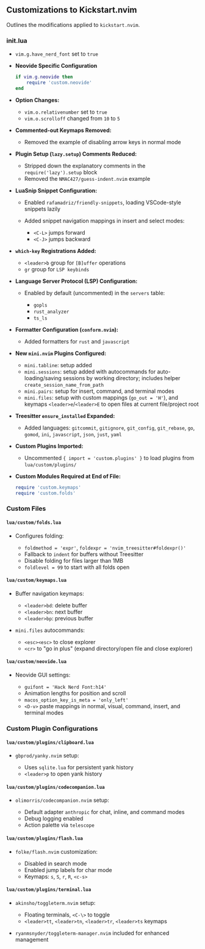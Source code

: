 ## Customizations to Kickstart.nvim

Outlines the modifications applied to `kickstart.nvim`.

### init.lua

* `vim.g.have_nerd_font` set to `true`
* **Neovide Specific Configuration**

  ```lua
  if vim.g.neovide then
      require 'custom.neovide'
  end
  ```
* **Option Changes:**

  * `vim.o.relativenumber` set to `true`
  * `vim.o.scrolloff` changed from `10` to `5`
* **Commented-out Keymaps Removed:**

  * Removed the example of disabling arrow keys in normal mode
* **Plugin Setup (`lazy.setup`) Comments Reduced:**

  * Stripped down the explanatory comments in the `require('lazy').setup` block
  * Removed the `NMAC427/guess-indent.nvim` example
* **LuaSnip Snippet Configuration:**

  * Enabled `rafamadriz/friendly-snippets`, loading VSCode-style snippets lazily
  * Added snippet navigation mappings in insert and select modes:

    * `<C-L>` jumps forward
    * `<C-J>` jumps backward
* **`which-key` Registrations Added:**

  * `<leader>b` group for `[B]uffer` operations
  * `gr` group for `LSP keybinds`
* **Language Server Protocol (LSP) Configuration:**

  * Enabled by default (uncommented) in the `servers` table:

    * `gopls`
    * `rust_analyzer`
    * `ts_ls`
* **Formatter Configuration (`conform.nvim`):**

  * Added formatters for `rust` and `javascript`
* **New `mini.nvim` Plugins Configured:**

  * `mini.tabline`: setup added
  * `mini.sessions`: setup added with autocommands for auto-loading/saving sessions by working directory; includes helper `create_session_name_from_path`
  * `mini.pairs`: setup for insert, command, and terminal modes
  * `mini.files`: setup with custom mappings (`go_out = 'H'`), and keymaps `<leader>e`/`<leader>E` to open files at current file/project root
* **Treesitter `ensure_installed` Expanded:**

  * Added languages: `gitcommit`, `gitignore`, `git_config`, `git_rebase`, `go`, `gomod`, `ini`, `javascript`, `json`, `just`, `yaml`
* **Custom Plugins Imported:**

  * Uncommented `{ import = 'custom.plugins' }` to load plugins from `lua/custom/plugins/`
* **Custom Modules Required at End of File:**

  ```lua
  require 'custom.keymaps'
  require 'custom.folds'
  ```

### Custom Files

#### `lua/custom/folds.lua`

* Configures folding:

  * `foldmethod = 'expr'`, `foldexpr = 'nvim_treesitter#foldexpr()'`
  * Fallback to `indent` for buffers without Treesitter
  * Disable folding for files larger than 1MB
  * `foldlevel = 99` to start with all folds open

#### `lua/custom/keymaps.lua`

* Buffer navigation keymaps:

  * `<leader>bd`: delete buffer
  * `<leader>bn`: next buffer
  * `<leader>bp`: previous buffer
* `mini.files` autocommands:

  * `<esc><esc>` to close explorer
  * `<cr>` to "go in plus" (expand directory/open file and close explorer)

#### `lua/custom/neovide.lua`

* Neovide GUI settings:

  * `guifont = 'Hack Nerd Font:h14'`
  * Animation lengths for position and scroll
  * `macos_option_key_is_meta = 'only_left'`
  * `<D-v>` paste mappings in normal, visual, command, insert, and terminal modes

### Custom Plugin Configurations

#### `lua/custom/plugins/clipboard.lua`

* `gbprod/yanky.nvim` setup:

  * Uses `sqlite.lua` for persistent yank history
  * `<leader>p` to open yank history

#### `lua/custom/plugins/codecompanion.lua`

* `olimorris/codecompanion.nvim` setup:

  * Default adapter `anthropic` for chat, inline, and command modes
  * Debug logging enabled
  * Action palette via `telescope`

#### `lua/custom/plugins/flash.lua`

* `folke/flash.nvim` customization:

  * Disabled in search mode
  * Enabled jump labels for char mode
  * Keymaps: `s`, `S`, `r`, `R`, `<c-s>`

#### `lua/custom/plugins/terminal.lua`

* `akinsho/toggleterm.nvim` setup:

  * Floating terminals, `<C-\>` to toggle
  * `<leader>tt`, `<leader>tn`, `<leader>tr`, `<leader>ts` keymaps
* `ryanmsnyder/toggleterm-manager.nvim` included for enhanced management
